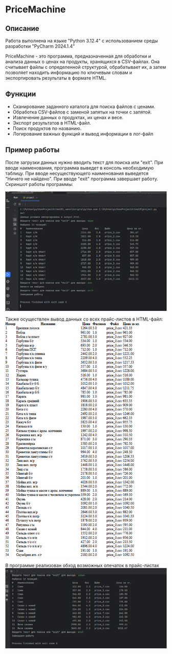 # PriceMachine

## Описание
Работа выполнена на языке "Python 3.12.4" с использованием среды разработки "PyCharm 2024.1.4"

PriceMachine - это программа, предназначенная для обработки и анализа данных о ценах на продукты, хранящихся в CSV-файлах. Она считывает файлы с определенной структурой, обрабатывает их, а затем позволяет находить информацию по ключевым словам и экспортировать результаты в формате HTML.

## Функции

- Сканирование заданного каталога для поиска файлов с ценами.
- Обработка CSV-файлов с заменой запятых на точки с запятой.
- Извлечение данных о продуктах, их ценах и весе.
- Экспорт результатов в HTML-файл.
- Поиск продуктов по названию.
- Логирование важных функций и вывод информации в лог-файл

## Пример работы

После загрузки данных нужно вводить текст для поиска или "exit".
При вводе наименования, программа выведет в консоль необходимую таблицу.
При вводе несуществующего наименования выведется "Ничего не найдено".
При вводе "exit" программа завершает работу.
Скриншот работы программы:  

![Интерфейс](image/work.png)

Также осуществлен вывод данных со всех прайс-листов в HTML-файл:
![html-f](image/html.png)

В программе реализован обход возможных опечаток в прайс-листах
![опечатка](image/опечатка.png)
